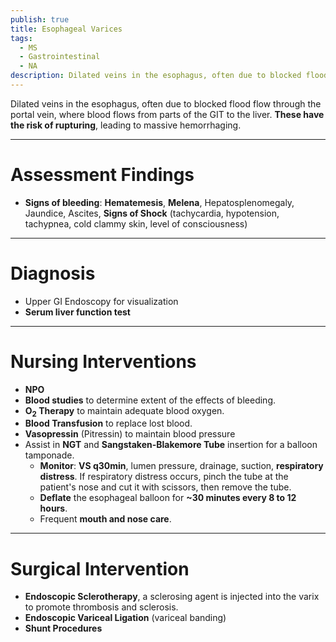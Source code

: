 ```yaml
---
publish: true
title: Esophageal Varices
tags:
  - MS
  - Gastrointestinal
  - NA
description: Dilated veins in the esophagus, often due to blocked flood flow through the portal vein, where blood flows from parts of the GIT to the liver. These have the risk of rupturing, leading to massive hemorrhaging.
---
```

Dilated veins in the esophagus, often due to blocked flood flow through the portal vein, where blood flows from parts of the GIT to the liver. **These have the risk of rupturing**, leading to massive hemorrhaging.

___

# Assessment Findings
- **Signs of bleeding**: **Hematemesis**, **Melena**, Hepatosplenomegaly, Jaundice, Ascites, **Signs of Shock** (tachycardia, hypotension, tachypnea, cold clammy skin, level of consciousness)

___

# Diagnosis
- Upper GI Endoscopy for visualization
- **Serum liver function test**

___

# Nursing Interventions
- **NPO**
- **Blood studies** to determine extent of the effects of bleeding.
- <strong>O<sub>2</sub> Therapy</strong> to maintain adequate blood oxygen.
- **Blood Transfusion** to replace lost blood.
- **Vasopressin** (Pitressin) to maintain blood pressure
- Assist in **NGT** and **Sangstaken-Blakemore Tube** insertion for a balloon tamponade.
	- **Monitor**: **VS q30min**, lumen pressure, drainage, suction, **respiratory distress**. If respiratory distress occurs, pinch the tube at the patient's nose and cut it with scissors, then remove the tube.
	- **Deflate** the esophageal balloon for **~30 minutes every 8 to 12 hours**.
	- Frequent **mouth and nose care**.

___

# Surgical Intervention
- **Endoscopic Sclerotherapy**, a sclerosing agent is injected into the varix to promote thrombosis and sclerosis.
- **Endoscopic Variceal Ligation** (variceal banding)
- **Shunt Procedures**
